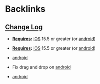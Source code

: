 
# Backlinks
## [Change Log](<Change Log.md>)
- **[Requires](<Requires.md>):** [iOS](<iOS.md>) 15.5 or greater (or [android](<android.md>))

- **[Requires](<Requires.md>):** [iOS](<iOS.md>) 15.5 or greater (or [android](<android.md>))

- [android](<android.md>)

- Fix drag and drop on [android](<android.md>)

- [android](<android.md>)

